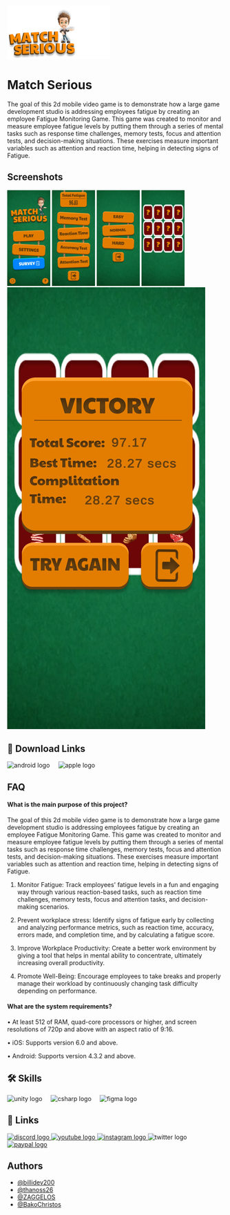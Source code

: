 
![Logo](https://github.com/Immortal-Hollow/MatchSerious/blob/main/ReadmeAssets/GameLogo.png)

# Match Serious

The goal of this 2d mobile video game is to demonstrate how a large game development studio is addressing employees fatigue by creating an employee Fatigue Monitoring Game. This game was created to monitor and measure employee fatigue levels by putting them through a series of mental tasks such as response time challenges, memory tests, focus and attention tests, and decision-making situations. These exercises measure important variables such as attention and reaction time, helping in detecting signs of Fatigue.


## Screenshots


<p float="left">
  <img src="https://github.com/Immortal-Hollow/MatchSerious/blob/main/ReadmeAssets/Screenshot_1.jpg" width="100" />
  <img src="https://github.com/Immortal-Hollow/MatchSerious/blob/main/ReadmeAssets/Screenshot_2.jpg" width="100" /> 
  <img src="https://github.com/Immortal-Hollow/MatchSerious/blob/main/ReadmeAssets/Screenshot_3.jpg" width="100" />
  <img src="https://github.com/Immortal-Hollow/MatchSerious/blob/main/ReadmeAssets/Screenshot_4s.jpg" width="100" />
  <img src="https://github.com/Immortal-Hollow/MatchSerious/blob/main/ReadmeAssets/Screenshot_5.jpg" />
</p>


## 🔗 Download Links

<div align="left">
  <img src="https://cdn.jsdelivr.net/gh/devicons/devicon/icons/android/android-plain.svg" height="40" alt="android logo"  />
  <img width="12" />
  <img src="https://cdn.simpleicons.org/apple/000000" height="40" alt="apple logo"  />
</div>


## FAQ

#### What is the main purpose of this project?

The goal of this 2d mobile video game is to demonstrate how a large game development studio is addressing employees fatigue by creating an employee Fatigue Monitoring Game. This game was created to monitor and measure employee fatigue levels by putting them through a series of mental tasks such as response time challenges, memory tests, focus and attention tests, and decision-making situations. These exercises measure important variables such as attention and reaction time, helping in detecting signs of Fatigue.

1.	Monitor Fatigue: Track employees' fatigue levels in a fun and engaging way through various reaction-based tasks, such as reaction time challenges, memory tests, focus and attention tasks, and decision-making scenarios.

2.	Prevent workplace stress: Identify signs of fatigue early by collecting and analyzing performance metrics, such as reaction time, accuracy, errors made, and completion time, and by calculating a fatigue score.

3.	Improve Workplace Productivity: Create a better work environment by giving a tool that helps in mental ability to concentrate, ultimately increasing overall productivity.

4.	Promote Well-Being: Encourage employees to take breaks and properly manage their workload by continuously changing task difficulty depending on performance.


#### What are the system requirements?

•	At least 512 of RAM, quad-core processors or higher, and screen resolutions of 720p and above with an aspect ratio of 9:16.

•	iOS: Supports version 6.0 and above.

•	Android: Supports version 4.3.2 and above.


## 🛠 Skills
<div align="left">
  <img src="https://cdn.jsdelivr.net/gh/devicons/devicon/icons/unity/unity-original.svg" height="40" alt="unity logo"  />
  <img width="12" />
  <img src="https://cdn.jsdelivr.net/gh/devicons/devicon/icons/csharp/csharp-original.svg" height="40" alt="csharp logo"  />
  <img width="12" />
  <img src="https://cdn.jsdelivr.net/gh/devicons/devicon/icons/figma/figma-original.svg" height="40" alt="figma logo"  />
</div>

## 🔗 Links

<div align="left">
  <a href="https://discord.gg/RnGRNf78BK" target="_blank">
    <img src="https://raw.githubusercontent.com/maurodesouza/profile-readme-generator/master/src/assets/icons/social/discord/default.svg" width="52" height="40" alt="discord logo"  />
  </a>
  <a href="youtube.com" target="_blank">
    <img src="https://raw.githubusercontent.com/maurodesouza/profile-readme-generator/master/src/assets/icons/social/youtube/default.svg" width="52" height="40" alt="youtube logo"  />
  </a>
  <a href="https://www.instagram.com/matchserious?igsh=dGo0YW01eHpzanho" target="_blank">
    <img src="https://raw.githubusercontent.com/maurodesouza/profile-readme-generator/master/src/assets/icons/social/instagram/default.svg" width="52" height="40" alt="instagram logo"  />
  </a>
  <img src="https://raw.githubusercontent.com/maurodesouza/profile-readme-generator/master/src/assets/icons/social/twitter/default.svg" width="52" height="40" alt="twitter logo"  />
  <a href="paypal.com" target="_blank">
    <img src="https://raw.githubusercontent.com/maurodesouza/profile-readme-generator/master/src/assets/icons/social/paypal/default.svg" width="52" height="40" alt="paypal logo"  />
  </a>
</div>


###
## Authors

- [@billidev200](https://github.com/billidev200)
- [@thanoss26](https://github.com/thanoss26)
- [@ZAGGELOS](https://github.com/ZAGGELOS)
- [@BakoChristos](https://github.com/Chrisss8888)


